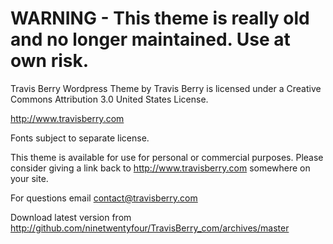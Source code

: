 WARNING - This theme is really old and no longer maintained. Use at own risk.
====

Travis Berry Wordpress Theme by Travis Berry is licensed under a Creative Commons Attribution 3.0 United States License.

http://www.travisberry.com

Fonts subject to separate license. 

This theme is available for use for personal or commercial purposes. Please consider giving a link back to http://www.travisberry.com somewhere on your site.

For questions email contact@travisberry.com 

Download latest version from http://github.com/ninetwentyfour/TravisBerry_com/archives/master